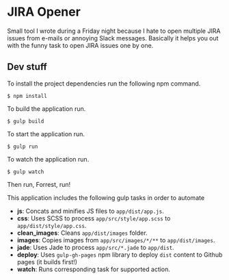 # JIRA Opener

Small tool I wrote during a Friday night because I hate to open multiple JIRA issues from e-mails or annoying Slack messages. Basically it helps you out with the funny task to open JIRA issues one by one.

## Dev stuff

To install the project dependencies run the following npm command.

```shell
$ npm install
```

To build the application run.

```shell
$ gulp build
```

To start the application run.

```shell
$ gulp run
```

To watch the application run.

```shell
$ gulp watch
```

Then run, Forrest, run!

This application includes the following gulp tasks in order to automate

- **js**: Concats and minifies JS files to `app/dist/app.js`.
- **css**: Uses SCSS to process `app/src/style/app.scss` to `app/dist/style/app.css`.
- **clean_images**: Cleans `app/dist/images` folder.
- **images**: Copies images from `app/src/images/*/**` to `app/dist/images`.
- **jade**: Uses Jade to process `app/src/*.jade` to `app/dist`.
- **deploy**: Uses `gulp-gh-pages` npm library to deploy `dist` content to Github pages (it builds first!)
- **watch**: Runs corresponding task for supported action.
